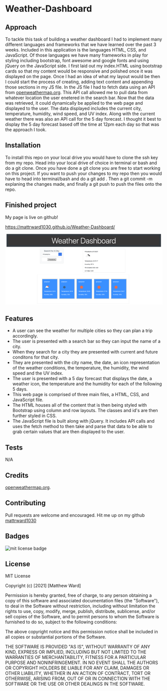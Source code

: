 # Weather-Dashboard

## Approach 

To tackle this task of building a weather dashboard I had to implement many different languages and frameworks that we have learned over the past 3 weeks. Included in this application is the languages HTML, CSS, and JavaScript. Of those languages we have many frameworks in play for styling including bootstrap, font awesome and google fonts and using jQuery on the JavaScript side. I first laid out my index.HTML using bootstrap cards so that my content would be responsive and polished once it was displayed on the page. Once I had an idea of what my layout would be then I could start the process of creating, adding text content and appending those sections in my JS file. In the JS file I had to fetch data using an API from <a href="https://openweathermap.org/">openweathermap.org</a>. This API call allowed me to pull data from whatever location the user enetered in the search bar. Now that the data was retrieved, it could dynamically be applied to the web page and displayed to the user. The data displayed includes the current city, temperature, humidity, wind speed, and UV index. Along with the current weather there was also an API call for the 5 day forecast. I thought it best to display the 5 day forecast based off the time at 12pm each day so that was the approach I took. 

## Installation

To install this repo on your local drive you would have to clone the ssh key from my repo. Head into your local drive of choice in terminal or bash and do a git clone. Once you have done a git clone you are free to start working on this project. If you want to push your changes to my repo then you would have to head into terminal/bash and do a git add . Then a git commit -m explaning the changes made, and finally a git push to push the files onto the repo. 

## Finished project
My page is live on github!

https://mattrward1030.github.io/Weather-Dashboard/

<img src="./assets/images/Weather-Dashboard.png" alt="screenshot of the work day scheduler">

## Features
<ul>
<li>A user can see the weather for multiple cities so they can plan a trip accordingly.</li>
<li>The user is presented with a search bar so they can input the name of a city.</li>
<li>When they search for a city they are presented with current and future conditons for that city.</li>
<li>They are presented with the city name, the date, an icon representation of the weather conditions, the temperature, the humidity, the wind speed and the UV index.</li>
<li>The user is presented with a 5 day forecast that displays the date, a weather icon, the temperature and the humidity for each of the following 5 days.</li>
<li>This web page is comprised of three main files, a HTML, CSS, and JavaScript file.</li>
<li>The HTML houses all of the content that is then being styled with Bootstrap using column and row layouts. The classes and id's are then further styled in CSS.</li>
<li>The JavaScript file is built along with jQuery. It includes API calls and uses the fetch method to then take and parse that data to be able to grab certain values that are then displayed to the user.</li>
</ul>

## Tests
N/A

## Credits
<a href="https://openweathermap.org/">openweathermap.org</a>.

## Contributing

Pull requests are welcome and encouraged. Hit me up on my github <a href="https://github.com/mattrward1030">mattrward1030</a>

## Badges
 <img src="https://shields.io/badge/license-MIT-green" alt="mit license badge">

## License

MIT License

Copyright (c) [2021] [Matthew Ward]

Permission is hereby granted, free of charge, to any person obtaining a copy
of this software and associated documentation files (the "Software"), to deal
in the Software without restriction, including without limitation the rights
to use, copy, modify, merge, publish, distribute, sublicense, and/or sell
copies of the Software, and to permit persons to whom the Software is
furnished to do so, subject to the following conditions:

The above copyright notice and this permission notice shall be included in all
copies or substantial portions of the Software.

THE SOFTWARE IS PROVIDED "AS IS", WITHOUT WARRANTY OF ANY KIND, EXPRESS OR
IMPLIED, INCLUDING BUT NOT LIMITED TO THE WARRANTIES OF MERCHANTABILITY,
FITNESS FOR A PARTICULAR PURPOSE AND NONINFRINGEMENT. IN NO EVENT SHALL THE
AUTHORS OR COPYRIGHT HOLDERS BE LIABLE FOR ANY CLAIM, DAMAGES OR OTHER
LIABILITY, WHETHER IN AN ACTION OF CONTRACT, TORT OR OTHERWISE, ARISING FROM,
OUT OF OR IN CONNECTION WITH THE SOFTWARE OR THE USE OR OTHER DEALINGS IN THE
SOFTWARE.
